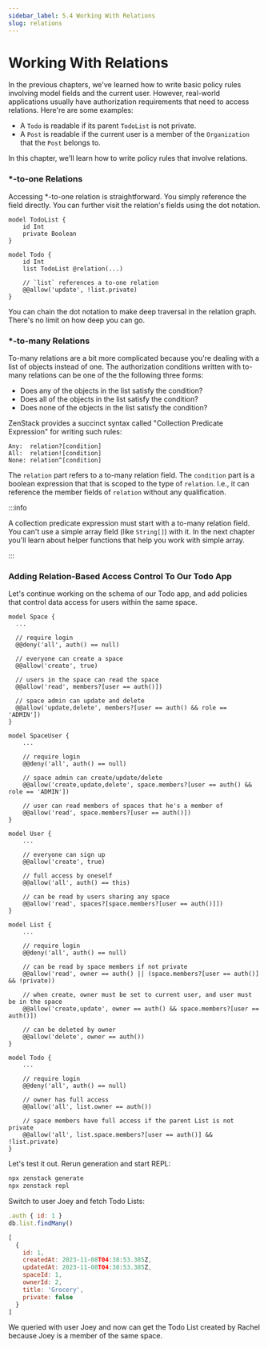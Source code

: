 ```yaml
---
sidebar_label: 5.4 Working With Relations
slug: relations
---
```


# Working With Relations

In the previous chapters, we've learned how to write basic policy rules involving model fields and the current user. However, real-world applications usually have authorization requirements that need to access relations. Here're are some examples:

- A `Todo` is readable if its parent `TodoList` is not private.
- A `Post` is readable if the current user is a member of the `Organization` that the `Post` belongs to.

In this chapter, we'll learn how to write policy rules that involve relations.

### *-to-one Relations

Accessing *-to-one relation is straightforward. You simply reference the field directly. You can further visit the relation's fields using the dot notation.

```zmodel
model TodoList {
    id Int
    private Boolean
}

model Todo {
    id Int
    list TodoList @relation(...)

    // `list` references a to-one relation
    @@allow('update', !list.private)
}
```

You can chain the dot notation to make deep traversal in the relation graph. There's no limit on how deep you can go.

### *-to-many Relations

To-many relations are a bit more complicated because you're dealing with a list of objects instead of one. The authorization conditions written with to-many relations can be one of the the following three forms:

- Does any of the objects in the list satisfy the condition?
- Does all of the objects in the list satisfy the condition?
- Does none of the objects in the list satisfy the condition?

ZenStack provides a succinct syntax called "Collection Predicate Expression" for writing such rules:

```
Any:  relation?[condition]
All:  relation![condition]
None: relation^[condition]
```

The `relation` part refers to a to-many relation field. The `condition` part is a boolean expression that that is scoped to the type of `relation`. I.e., it can reference the member fields of `relation` without any qualification.

:::info

A collection predicate expression must start with a to-many relation field. You can't use a simple array field (like `String[]`) with it. In the next chapter you'll learn about helper functions that help you work with simple array.

:::

### Adding Relation-Based Access Control To Our Todo App

Let's continue working on the schema of our Todo app, and add policies that control data access for users within the same space.

```zmodel title="schema.zmodel"
model Space {
  ...

  // require login
  @@deny('all', auth() == null)

  // everyone can create a space
  @@allow('create', true)

  // users in the space can read the space
  @@allow('read', members?[user == auth()])

  // space admin can update and delete
  @@allow('update,delete', members?[user == auth() && role == 'ADMIN'])
}

model SpaceUser {
    ...

    // require login
    @@deny('all', auth() == null)

    // space admin can create/update/delete
    @@allow('create,update,delete', space.members?[user == auth() && role == 'ADMIN'])

    // user can read members of spaces that he's a member of
    @@allow('read', space.members?[user == auth()])
}

model User {
    ...

    // everyone can sign up
    @@allow('create', true)

    // full access by oneself
    @@allow('all', auth() == this)

    // can be read by users sharing any space
    @@allow('read', spaces?[space.members?[user == auth()]])
}

model List {
    ...

    // require login
    @@deny('all', auth() == null)

    // can be read by space members if not private
    @@allow('read', owner == auth() || (space.members?[user == auth()] && !private))

    // when create, owner must be set to current user, and user must be in the space
    @@allow('create,update', owner == auth() && space.members?[user == auth()])

    // can be deleted by owner
    @@allow('delete', owner == auth())
}

model Todo {
    ...

    // require login
    @@deny('all', auth() == null)

    // owner has full access
    @@allow('all', list.owner == auth())

    // space members have full access if the parent List is not private
    @@allow('all', list.space.members?[user == auth()] && !list.private)
}
```

Let's test it out. Rerun generation and start REPL:

```bash
npx zenstack generate
npx zenstack repl
```

Switch to user Joey and fetch Todo Lists:

```js
.auth { id: 1 }
db.list.findMany()
```

```js
[
  {
    id: 1,
    createdAt: 2023-11-08T04:38:53.385Z,
    updatedAt: 2023-11-08T04:38:53.385Z,
    spaceId: 1,
    ownerId: 2,
    title: 'Grocery',
    private: false
  }
]
```

We queried with user Joey and now can get the Todo List created by Rachel because Joey is a member of the same space.
